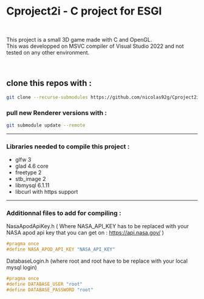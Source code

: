 <h1>Cproject2i - C project for ESGI</h1><br>

<p>
    This project is a small 3D game made with C and OpenGL.<br>
    This was developped on MSVC compiler of Visual Studio 2022 and not tested on any other environment.
</p>
<br>
<h2>
    clone this repos with :
</h2>

```bash
git clone --recurse-submodules https://github.com/nicolas92g/Cproject2i
```

<h3>pull new Renderer versions with :</h3>

```bash
git submodule update --remote
```
<hr>

<h3>Libraries needed to compile this project : </h3>
<ul>
    <li>glfw 3</li>
    <li>glad 4.6 core</li>
    <li>freetype 2</li>
    <li>stb_image 2</li>
    <li>libmysql 6.1.11</li>
    <li>libcurl with https support</li>
</ul>

<hr>
<h3>Additionnal files to add for compiling : </h3>

NasaApodApiKey.h ( Where NASA_API_KEY has to be replaced with your NASA apod api key that you can get on : https://api.nasa.gov/ ) 
```C
#pragma once
#define NASA_APOD_API_KEY "NASA_API_KEY"
```

DatabaseLogin.h (where root and root have to be replace with your local mysql login)
```C
#pragma once
#define DATABASE_USER "root"
#define DATABASE_PASSWORD "root"
```
